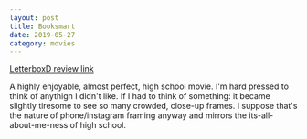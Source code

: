 ```yaml
---
layout: post
title: Booksmart
date: 2019-05-27
category: movies
---
```

 
[LetterboxD review link](https://letterboxd.com/samarthbhaskar/film/booksmart/)

A highly enjoyable, almost perfect, high school movie. I'm hard pressed to think of anythign I didn't like. If I had to think of something: it became slightly tiresome to see so many crowded, close-up frames. I suppose that's the nature of phone/instagram framing anyway and mirrors the its-all-about-me-ness of high school.